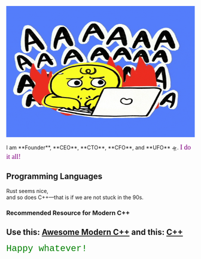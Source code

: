 <p align="center">
  <img src="https://github.com/loarsaw/loarsaw/blob/main/giphy.gif?raw=true" width="550" height="350" />
</p>
I am **Founder**, **CEO**, **CTO**, **CFO**, and **UFO** 🛸.  
<font face="Comic Sans MS" color="purple" size="4">I do it all!</font>

## Programming Languages

Rust seems nice,  
and so does C++—that is if we are not stuck in the 90s.  

### Recommended Resource for Modern C++
Use this: [Awesome Modern C++](https://github.com/rigtorp/awesome-modern-cpp)
and this: [C++](https://github.com/tanc7/cppcrashcourse)
---

<font face="Courier New" color="green" size="5">Happy whatever!</font>
